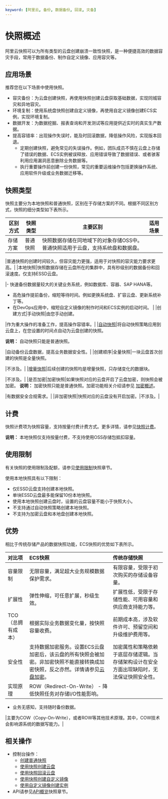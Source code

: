 ```yaml
---
keyword: [阿里云, 备份, 数据备份, 回滚, 灾备]
---
```


# 快照概述

阿里云快照可以为所有类型的云盘创建崩溃一致性快照，是一种便捷高效的数据容灾手段，常用于数据备份、制作自定义镜像、应用容灾等。

## 应用场景

推荐您在以下场景中使用快照。

-   容灾备份：为云盘创建快照，再使用快照创建云盘获取基础数据，实现同城容灾和异地容灾。
-   环境复制：使用系统盘快照创建自定义镜像，再使用自定义镜像创建ECS实例，实现环境复制。
-   数据开发：为数据挖掘、报表查询和开发测试等应用提供近实时的真实生产数据。
-   提高容错率：出现操作失误时，能及时回滚数据，降低操作风险，实现版本回退。
    -   定期创建快照，避免常见的失误操作。例如，团队成员不慎在云盘上存储了错误的数据、ECS实例被误释放、应用错误导致了数据错误、或者骇客利用应用漏洞恶意删除业务数据等。
    -   执行重要操作前创建一份快照，常见的重要运维操作包括更换操作系统、应用软件升级或业务数据迁移等。

## 快照类型

快照主要分为本地快照和普通快照，区别在于存储方案的不同。根据不同区别方式，快照的细分类型如下表所示。

|区别方式|快照类型|主要区别|适用场景|
|----|----|----|----|
|存储方案|普通快照|快照数据存储在同地域下的对象存储OSS中。普通快照适用于云盘，支持系统盘和数据盘。

|普通快照的创建时间较久，但容灾能力更强，适用于对快照的容灾能力要求更高。|
|本地快照|快照数据存储在云盘所在的集群中，具有秒级别的数据备份和回滚速度。仅支持ESSD云盘。

|-   快速备份数据量较大的关键业务系统，例如数据库、容器、SAP HANA等。
-   高危操作提前备份，缩短等待时间。例如更换系统盘、扩容云盘、更新系统补丁等。
-   在DevOps应用中，缩短自定义镜像的制作时间和ECS实例的启动时间。 |
|创建方式|手动快照|由您手动创建。

|作为重大操作的准备工作，提高操作容错率。|
|[自动快照](/intl.zh-CN/快照/使用自动快照策略/自动快照策略概述.md)|将自动快照策略应用到云盘上，在您设置的时间点自动为云盘创建的快照。

**说明：** 自动快照只能是普通快照。

|自动备份云盘数据，提高业务数据安全性。|
|创建顺序|全量快照|一块云盘首次创建的快照是全量快照。

|不涉及。|
|[增量快照](/intl.zh-CN/快照/增量快照.md)|后续创建的快照均是增量快照，只存储变化的数据块。

|不涉及。|
|是否加密|加密快照|如果快照对应的云盘开启了云盘加密，则快照会被加密。 **说明：** 加密快照只能是普通快照。加密功能相关介绍请参见 [加密概述](/intl.zh-CN/块存储/加密云盘/加密概述.md)。

|有数据安全合规需求。|
|非加密快照|快照对应的云盘没有开启加密。|不涉及。|

## 计费

快照计费项为快照容量，支持按量付费计费方式。更多详情，请参见[快照计费](/intl.zh-CN/产品定价/计费项/快照计费.md)。

**说明：** 本地快照仅支持按量付费，不支持使用OSS存储包抵扣容量。

## 使用限制

有关快照的使用限制及配额，请参见[使用限制](/intl.zh-CN/产品简介/使用限制.md)快照章节。

使用本地快照具有以下限制：

-   仅ESSD云盘支持创建本地快照。
-   单块ESSD云盘最多能保留10份本地快照。
-   使用本地快照创建云盘时，设置的云盘容量不能小于快照大小。
-   不支持通过自动快照策略创建本地快照。
-   不支持为加密云盘和本地盘创建本地快照。

## 优势

相比于传统存储产品的数据快照功能，ECS快照的优势如下表所示。

|对比项|ECS快照|传统存储快照|
|:--|:----|:-----|
|容量限制|无限容量，满足超大业务规模数据保护需求。|有限容量，受限于初次购买的存储设备容量。|
|扩展性|弹性伸缩，可任意扩展，秒级生效。|扩展性低，受限于存储性能、可用容量和供应商支持能力等。|
|TCO（总拥有成本）|根据实际业务数据变化量，按快照容量收费。|前期成本高，涉及软件许可、预留空间和升级维护费用等。|
|安全性|支持数据加密服务。设置ECS云盘加密后，该云盘的所有快照会被加密。非加密快照不能直接转换成加密快照，反之亦然。详情请参见[云盘加密](/intl.zh-CN/块存储/加密云盘/加密概述.md)。|加密属性和策略依赖于底层存储逻辑。当存储架构设计在安全方面出现缺陷时，无法保证快照安全性。|
|实现原理|ROW（Redirect-On-Write） -   降低快照任务对存储I/O性能影响。
-   业务无感知，支持随时备份数据。

|主要为COW（Copy-On-Write），或者ROW等其他技术原理。其中，COW技术会影响源系统的数据写能力。|

## 相关操作

-   控制台操作：
    -   [创建普通快照](/intl.zh-CN/快照/使用快照/创建普通快照.md)
    -   [使用快照创建云盘](/intl.zh-CN/块存储/云盘/创建云盘/使用快照创建云盘.md)
    -   [使用快照回滚云盘](/intl.zh-CN/快照/使用快照/使用快照回滚云盘.md)
    -   [使用快照创建自定义镜像](/intl.zh-CN/镜像/自定义镜像/创建自定义镜像/使用快照创建自定义镜像.md)
    -   [使用自定义镜像创建实例](/intl.zh-CN/实例/创建实例/使用自定义镜像创建实例.md)
-   API请参见[API概览](/intl.zh-CN/API参考/API概览.md)快照章节。


